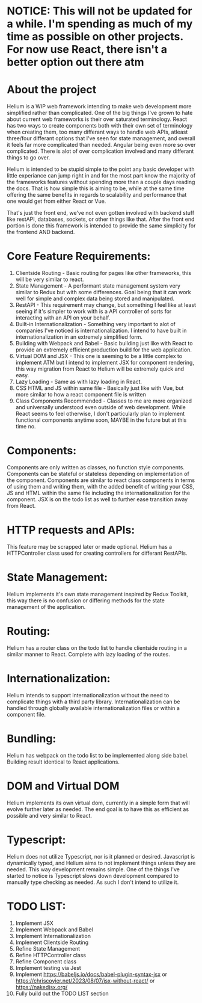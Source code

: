 # NOTICE: This will not be updated for a while. I'm spending as much of my time as possible on other projects. For now use React, there isn't a better option out there atm
# About the project
Helium is a WIP web framework intending to make web development more simplified rather than complicated. One of the big things I've grown to hate about current web frameworks is their over saturated terminology. React has two ways to create components both with their own set of terminology when creating them, too many differant ways to handle web APIs, atleast three/four differant options that I've seen for state management, and overall it feels far more complicated than needed. Angular being even more so over complicated. There is alot of over complication involved and many differant things to go over.

Helium is intended to be stupid simple to the point any basic developer with little experiance can jump right in and for the most part know the majority of the frameworks features without spending more than a couple days reading the docs. That is how simple this is aiming to be, while at the same time offering the same benefits in regards to scalability and performance that one would get from either React or Vue.

That's just the front end, we've not even gotten involved with backend stuff like restAPI, databases, sockets, or other things like that. After the front end portion is done this framework is intended to provide the same simplicity for the frontend AND backend.


# Core Feature Requirements:
1. Clientside Routing - Basic routing for pages like other frameworks, this will be very similar to react.
2. State Management - A performant state management system very similar to Redux but with some differences. Goal being that it can work well for simple and complex data being stored and manipulated.
3. RestAPI - This requirement may change, but something I feel like at least seeing if it's simpler to work with is a API controller of sorts for interacting with an API on your behalf.
4. Built-in Internationalization - Something very important to alot of companies I've noticed is internationalization. I intend to have built in internationalization in an extremely simplified form.
5. Building with Webpack and Babel - Basic building just like with React to provide an extremely efficient production build for the web application.
6. Virtual DOM and JSX - This one is seeming to be a little complex to implement ATM but I intend to implement JSX for component rendering, this way migration from React to Helium will be extremely quick and easy.
7. Lazy Loading - Same as with lazy loading in React.
8. CSS HTML and JS within same file - Basically just like with Vue, but more similar to how a react component file is written
9. Class Components Recommended - Classes to me are more organized and universally understood even outside of web development. While React seems to feel otherwise, I don't particularly plan to implement functional components anytime soon, MAYBE in the future but at this time no.


# Components:
Components are only written as classes, no function style components. Components can be stateful or stateless depending on implementation of the component. Components are similar to react class components in terms of using them and writing them, with the added benefit of writing your CSS, JS and HTML within the same file including the internationalization for the component. JSX is on the todo list as well to further ease transition away from React.


# HTTP requests and APIs:
This feature may be scrapped later or made optional. Helium has a HTTPController class used for creating controllers for differant RestAPIs.


# State Management:
Helium implements it's own state management inspired by Redux Toolkit, this way there is no confusion or differing methods for the state management of the application.


# Routing:
Helium has a router class on the todo list to handle clientside routing in a similar manner to React. Complete with lazy loading of the routes.


# Internationalization:
Helium intends to support internationalization without the need to complicate things with a third party library. Internationalization can be handled through globally available internationalization files or within a component file.


# Bundling:
Helium has webpack on the todo list to be implemented along side babel. Building result identical to React applications.


# DOM and Virtual DOM
Helium implements its own virtual dom, currently in a simple form that will evolve further later as needed. The end goal is to have this as efficient as possible and very similar to React.


# Typescript:
Helium does not utilize Typescript, nor is it planned or desired. Javascript is dynamically typed, and Helium aims to not implement things unless they are needed. This way development remains simple. One of the things I've started to notice is Typescript slows down development compared to manually type checking as needed. As such I don't intend to utilize it.


# TODO LIST:
1. Implement JSX
2. Implement Webpack and Babel
3. Implement Internationalization
4. Implement Clientside Routing
5. Refine State Management
6. Refine HTTPController class
7. Refine Component class
8. Implement testing via Jest
9. Implement https://babeljs.io/docs/babel-plugin-syntax-jsx or https://chriscoyier.net/2023/08/07/jsx-without-react/ or https://nakedjsx.org/
10. Fully build out the TODO LIST section


